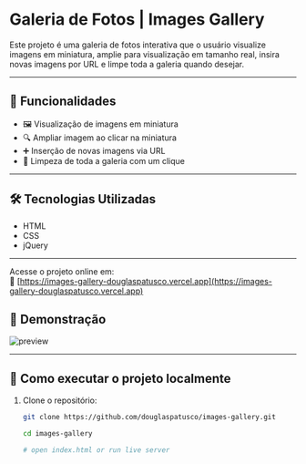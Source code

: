 # Galeria de Fotos | Images Gallery

Este projeto é uma galeria de fotos interativa que o usuário visualize imagens em miniatura, amplie para visualização em tamanho real, insira novas imagens por URL e limpe toda a galeria quando desejar.

---
## 🚀 Funcionalidades

- 🖼️ Visualização de imagens em miniatura
- 🔍 Ampliar imagem ao clicar na miniatura
- ➕ Inserção de novas imagens via URL
- 🧹 Limpeza de toda a galeria com um clique

---
## 🛠️ Tecnologias Utilizadas

- HTML
- CSS
- jQuery

---
Acesse o projeto online em:  
🔗 [https://images-gallery-douglaspatusco.vercel.app](https://images-gallery-douglaspatusco.vercel.app)

## 📸 Demonstração

![preview](https://i.imgur.com/8DRlCf1.png)

---
## 📁 Como executar o projeto localmente

1. Clone o repositório:
   ```bash
   git clone https://github.com/douglaspatusco/images-gallery.git

   cd images-gallery

   # open index.html or run live server
   ```

